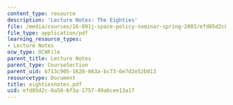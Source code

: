 ```yaml
---
content_type: resource
description: 'Lecture Notes: The Eighties'
file: /media/courses/16-891j-space-policy-seminar-spring-2003/efd85d2c8a506f3a175749a6cee13a17_eightiesnotes.pdf
file_type: application/pdf
learning_resource_types:
- Lecture Notes
ocw_type: OCWFile
parent_title: Lecture Notes
parent_type: CourseSection
parent_uid: b713c905-1628-663a-bc73-6e7d2e52b013
resourcetype: Document
title: eightiesnotes.pdf
uid: efd85d2c-8a50-6f3a-1757-49a6cee13a17
---
```

